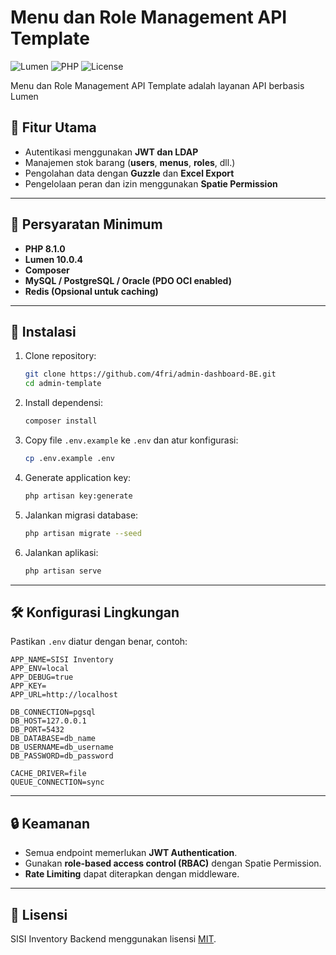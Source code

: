 # Menu dan Role Management API Template

![Lumen](https://img.shields.io/badge/Lumen-10.x-blue.svg) ![PHP](https://img.shields.io/badge/PHP-8.2-blue.svg) ![License](https://img.shields.io/badge/License-MIT-green.svg)

Menu dan Role Management API Template adalah layanan API berbasis Lumen

## 🚀 Fitur Utama

-   Autentikasi menggunakan **JWT dan LDAP**
-   Manajemen stok barang (**users**, **menus**, **roles**, dll.)
-   Pengolahan data dengan **Guzzle** dan **Excel Export**
-   Pengelolaan peran dan izin menggunakan **Spatie Permission**

---

## 📌 Persyaratan Minimum

-   **PHP 8.1.0**
-   **Lumen 10.0.4**
-   **Composer**
-   **MySQL / PostgreSQL / Oracle (PDO OCI enabled)**
-   **Redis (Opsional untuk caching)**

---

## 🔧 Instalasi

1. Clone repository:
    ```sh
    git clone https://github.com/4fri/admin-dashboard-BE.git
    cd admin-template
    ```
2. Install dependensi:
    ```sh
    composer install
    ```
3. Copy file `.env.example` ke `.env` dan atur konfigurasi:
    ```sh
    cp .env.example .env
    ```
4. Generate application key:
    ```sh
    php artisan key:generate
    ```
5. Jalankan migrasi database:
    ```sh
    php artisan migrate --seed
    ```
6. Jalankan aplikasi:
    ```sh
    php artisan serve
    ```

---

## 🛠 Konfigurasi Lingkungan

Pastikan `.env` diatur dengan benar, contoh:

```env
APP_NAME=SISI Inventory
APP_ENV=local
APP_DEBUG=true
APP_KEY=
APP_URL=http://localhost

DB_CONNECTION=pgsql
DB_HOST=127.0.0.1
DB_PORT=5432
DB_DATABASE=db_name
DB_USERNAME=db_username
DB_PASSWORD=db_password

CACHE_DRIVER=file
QUEUE_CONNECTION=sync
```

---

## 🔒 Keamanan

-   Semua endpoint memerlukan **JWT Authentication**.
-   Gunakan **role-based access control (RBAC)** dengan Spatie Permission.
-   **Rate Limiting** dapat diterapkan dengan middleware.

---

## 📝 Lisensi

SISI Inventory Backend menggunakan lisensi [MIT](https://opensource.org/licenses/MIT).
